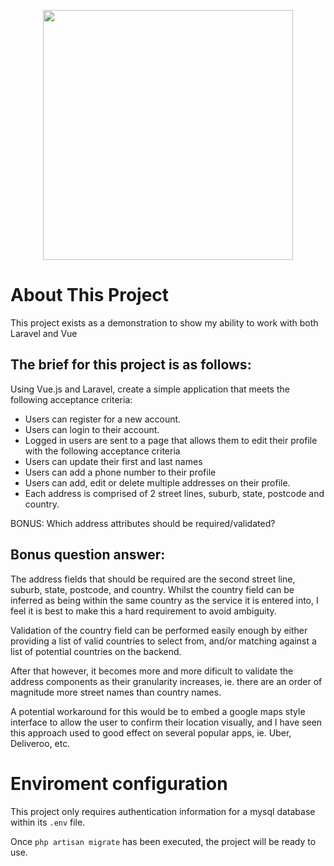 <p align="center"><a href="https://laravel.com" target="_blank"><img src="https://raw.githubusercontent.com/laravel/art/master/logo-lockup/5%20SVG/2%20CMYK/1%20Full%20Color/laravel-logolockup-cmyk-red.svg" width="400"></a></p>

# About This Project

This project exists as a demonstration to show my ability to work with both Laravel and Vue


## The brief for this project is as follows:

Using Vue.js and Laravel, create a simple application that meets the following acceptance criteria:

* Users can register for a new account.
* Users can login to their account.
* Logged in users are sent to a page that allows them to edit their profile with the following acceptance criteria
* Users can update their first and last names
* Users can add a phone number to their profile
* Users can add, edit or delete multiple addresses on their profile.
* Each address is comprised of 2 street lines, suburb, state, postcode and country.
 
BONUS: Which address attributes should be required/validated?

## Bonus question answer:
The address fields that should be required are the second street line, suburb, state, postcode, and country.
Whilst the country field can be inferred as being within the same country as the service it is entered into, I feel it is best to make this a hard requirement to avoid ambiguity.

Validation of the country field can be performed easily enough by either providing a list of valid countries to select from, and/or matching against a list of potential countries on the backend.

After that however, it becomes more and more dificult to validate the address components as their granularity increases, ie. there are an order of magnitude more street names than country names.

A potential workaround for this would be to embed a google maps style interface to allow the user to confirm their location visually, and I have seen this approach used to good effect on several popular apps, ie. Uber, Deliveroo, etc.

# Enviroment configuration
This project only requires authentication information for a mysql database within its `.env` file.

Once `php artisan migrate` has been executed, the project will be ready to use.